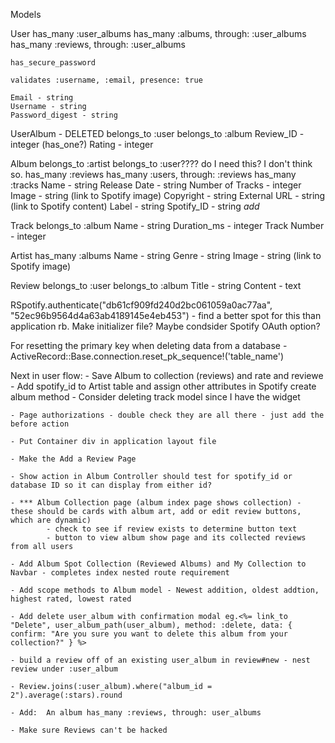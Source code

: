 Models

User
    has_many :user_albums
    has_many :albums, through: :user_albums
    has_many :reviews, through: :user_albums

    has_secure_password

    validates :username, :email, presence: true
    
    Email - string
    Username - string
    Password_digest - string

    
    

UserAlbum - DELETED
    belongs_to :user
    belongs_to :album
    Review_ID - integer (has_one?)
    Rating - integer



Album
    belongs_to :artist
    belongs_to :user???? do I need this?  I don't think so.
    has_many :reviews
    has_many :users, through: :reviews
    has_many :tracks
    Name - string
    Release Date - string
    Number of Tracks - integer
    Image - string (link to Spotify image)
    Copyright - string
    External URL - string (link to Spotify content)
    Label - string
    Spotify_ID - string *add*



Track
    belongs_to :album
    Name - string
    Duration_ms - integer
    Track Number - integer


Artist
    has_many :albums
    Name - string
    Genre - string
    Image - string (link to Spotify image)


Review
    belongs_to :user
    belongs_to :album
    Title - string
    Content - text


RSpotify.authenticate("db61cf909fd240d2bc061059a0ac77aa", "52ec96b9564d4a63ab4189145e4eb453")
    - find a better spot for this than application rb.  Make initializer file?  Maybe condsider Spotify OAuth option?

For resetting the primary key when deleting data from a database
    - ActiveRecord::Base.connection.reset_pk_sequence!('table_name') 

Next in user flow:
    - Save Album to collection (reviews) and rate and reviewe
    - Add spotify_id to Artist table and assign other attributes in Spotify create album method
    - Consider deleting track model since I have the widget

    - Page authorizations - double check they are all there - just add the before action

    - Put Container div in application layout file 

    - Make the Add a Review Page

    - Show action in Album Controller should test for spotify_id or database ID so it can display from either id?

    - *** Album Collection page (album index page shows collection) - these should be cards with album art, add or edit review buttons, which are dynamic)
            - check to see if review exists to determine button text
            - button to view album show page and its collected reviews from all users

    - Add Album Spot Collection (Reviewed Albums) and My Collection to Navbar - completes index nested route requirement

    - Add scope methods to Album model - Newest addition, oldest addtion, highest rated, lowest rated

    - Add delete user_album with confirmation modal eg.<%= link_to "Delete", user_album_path(user_album), method: :delete, data: { confirm: "Are you sure you want to delete this album from your collection?" } %>

    - build a review off of an existing user_album in review#new - nest review under :user_album

    - Review.joins(:user_album).where("album_id = 2").average(:stars).round

    - Add:  An album has_many :reviews, through: user_albums

    - Make sure Reviews can't be hacked

